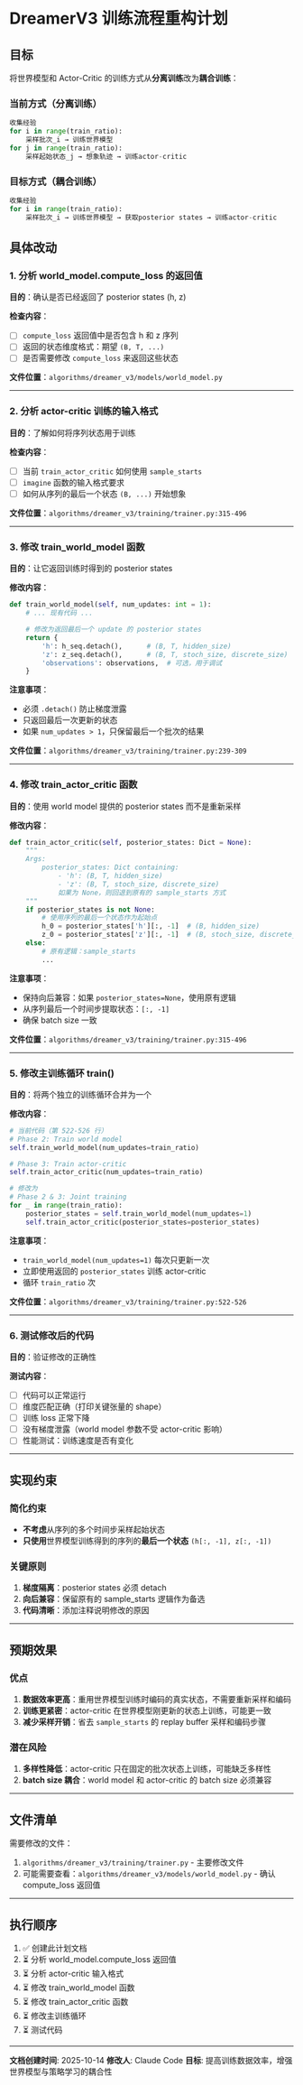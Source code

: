 # DreamerV3 训练流程重构计划

## 目标

将世界模型和 Actor-Critic 的训练方式从**分离训练**改为**耦合训练**：

### 当前方式（分离训练）
```python
收集经验
for i in range(train_ratio):
    采样批次_i → 训练世界模型
for j in range(train_ratio):
    采样起始状态_j → 想象轨迹 → 训练actor-critic
```

### 目标方式（耦合训练）
```python
收集经验
for i in range(train_ratio):
    采样批次_i → 训练世界模型 → 获取posterior states → 训练actor-critic
```

## 具体改动

### 1. 分析 world_model.compute_loss 的返回值
**目的**：确认是否已经返回了 posterior states (h, z)

**检查内容**：
- [ ] `compute_loss` 返回值中是否包含 h 和 z 序列
- [ ] 返回的状态维度格式：期望 `(B, T, ...)`
- [ ] 是否需要修改 `compute_loss` 来返回这些状态

**文件位置**：`algorithms/dreamer_v3/models/world_model.py`

---

### 2. 分析 actor-critic 训练的输入格式
**目的**：了解如何将序列状态用于训练

**检查内容**：
- [ ] 当前 `train_actor_critic` 如何使用 `sample_starts`
- [ ] `imagine` 函数的输入格式要求
- [ ] 如何从序列的最后一个状态 `(B, ...)` 开始想象

**文件位置**：`algorithms/dreamer_v3/training/trainer.py:315-496`

---

### 3. 修改 train_world_model 函数
**目的**：让它返回训练时得到的 posterior states

**修改内容**：
```python
def train_world_model(self, num_updates: int = 1):
    # ... 现有代码 ...

    # 修改为返回最后一个 update 的 posterior states
    return {
        'h': h_seq.detach(),      # (B, T, hidden_size)
        'z': z_seq.detach(),      # (B, T, stoch_size, discrete_size)
        'observations': observations,  # 可选，用于调试
    }
```

**注意事项**：
- 必须 `.detach()` 防止梯度泄露
- 只返回最后一次更新的状态
- 如果 `num_updates > 1`，只保留最后一个批次的结果

**文件位置**：`algorithms/dreamer_v3/training/trainer.py:239-309`

---

### 4. 修改 train_actor_critic 函数
**目的**：使用 world model 提供的 posterior states 而不是重新采样

**修改内容**：
```python
def train_actor_critic(self, posterior_states: Dict = None):
    """
    Args:
        posterior_states: Dict containing:
            - 'h': (B, T, hidden_size)
            - 'z': (B, T, stoch_size, discrete_size)
            如果为 None，则回退到原有的 sample_starts 方式
    """
    if posterior_states is not None:
        # 使用序列的最后一个状态作为起始点
        h_0 = posterior_states['h'][:, -1]  # (B, hidden_size)
        z_0 = posterior_states['z'][:, -1]  # (B, stoch_size, discrete_size)
    else:
        # 原有逻辑：sample_starts
        ...
```

**注意事项**：
- 保持向后兼容：如果 `posterior_states=None`，使用原有逻辑
- 从序列最后一个时间步提取状态：`[:, -1]`
- 确保 batch size 一致

**文件位置**：`algorithms/dreamer_v3/training/trainer.py:315-496`

---

### 5. 修改主训练循环 train()
**目的**：将两个独立的训练循环合并为一个

**修改内容**：
```python
# 当前代码（第 522-526 行）
# Phase 2: Train world model
self.train_world_model(num_updates=train_ratio)

# Phase 3: Train actor-critic
self.train_actor_critic(num_updates=train_ratio)

# 修改为
# Phase 2 & 3: Joint training
for _ in range(train_ratio):
    posterior_states = self.train_world_model(num_updates=1)
    self.train_actor_critic(posterior_states=posterior_states)
```

**注意事项**：
- `train_world_model(num_updates=1)` 每次只更新一次
- 立即使用返回的 `posterior_states` 训练 actor-critic
- 循环 `train_ratio` 次

**文件位置**：`algorithms/dreamer_v3/training/trainer.py:522-526`

---

### 6. 测试修改后的代码
**目的**：验证修改的正确性

**测试内容**：
- [ ] 代码可以正常运行
- [ ] 维度匹配正确（打印关键张量的 shape）
- [ ] 训练 loss 正常下降
- [ ] 没有梯度泄露（world model 参数不受 actor-critic 影响）
- [ ] 性能测试：训练速度是否有变化

---

## 实现约束

### 简化约束
- **不考虑**从序列的多个时间步采样起始状态
- **只使用**世界模型训练得到的序列的**最后一个状态** `(h[:, -1], z[:, -1])`

### 关键原则
1. **梯度隔离**：posterior states 必须 detach
2. **向后兼容**：保留原有的 sample_starts 逻辑作为备选
3. **代码清晰**：添加注释说明修改的原因

---

## 预期效果

### 优点
1. **数据效率更高**：重用世界模型训练时编码的真实状态，不需要重新采样和编码
2. **训练更紧密**：actor-critic 在世界模型刚更新的状态上训练，可能更一致
3. **减少采样开销**：省去 `sample_starts` 的 replay buffer 采样和编码步骤

### 潜在风险
1. **多样性降低**：actor-critic 只在固定的批次状态上训练，可能缺乏多样性
2. **batch size 耦合**：world model 和 actor-critic 的 batch size 必须兼容

---

## 文件清单

需要修改的文件：
1. `algorithms/dreamer_v3/training/trainer.py` - 主要修改文件
2. 可能需要查看：`algorithms/dreamer_v3/models/world_model.py` - 确认 compute_loss 返回值

---

## 执行顺序

1. ✅ 创建此计划文档
2. ⏳ 分析 world_model.compute_loss 返回值
3. ⏳ 分析 actor-critic 输入格式
4. ⏳ 修改 train_world_model 函数
5. ⏳ 修改 train_actor_critic 函数
6. ⏳ 修改主训练循环
7. ⏳ 测试代码

---

**文档创建时间**: 2025-10-14
**修改人**: Claude Code
**目标**: 提高训练数据效率，增强世界模型与策略学习的耦合性
